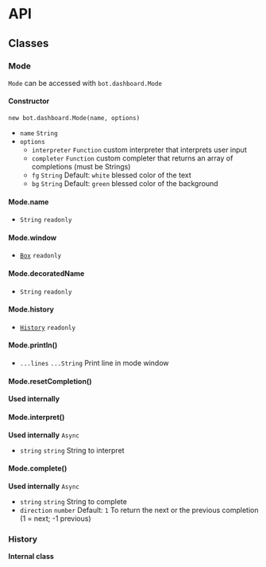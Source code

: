 # API

## Classes

### Mode

`Mode` can be accessed with `bot.dashboard.Mode`

#### Constructor

`new bot.dashboard.Mode(name, options)`

- `name` `String`
- `options`
  - `interpreter` `Function` custom interpreter that interprets user input
  - `completer` `Function` custom completer that returns an array of completions (must be Strings)
  - `fg` `String` Default: `white` blessed color of the text
  - `bg` `String` Default: `green` blessed color of the background

#### Mode.name

- `String` `readonly`

#### Mode.window

- [`Box`](https://github.com/chjj/blessed#box-from-element) `readonly`

#### Mode.decoratedName

- `String` `readonly`

#### Mode.history

- [`History`](#History) `readonly`

#### Mode.println()

- `...lines` `...String` Print line in mode window

#### Mode.resetCompletion()

**Used internally**

#### Mode.interpret()

**Used internally**
`Async`
- `string` `string` String to interpret

#### Mode.complete()

**Used internally**
`Async`
- `string` `string` String to complete
- `direction` `number` Default: `1` To return the next or the previous completion (1 = next; -1 previous)

### History

**Internal class**

